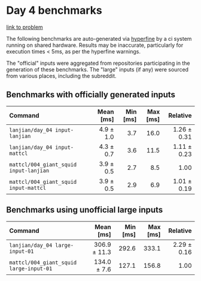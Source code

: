# Day 4 benchmarks

[link to problem](http://adventofcode.com/2021/day/4)

The following benchmarks are auto-generated via [hyperfine](https://github.com/sharkdp/hyperfine) by a ci system running on shared hardware. Results may be inaccurate, particularly for execution times < 5ms, as per the hyperfine warnings.

The "official" inputs were aggregated from repositories participating in the generation of these benchmarks. The "large" inputs (if any) were sourced from various places, including the subreddit.

## Benchmarks with officially generated inputs
| Command | Mean [ms] | Min [ms] | Max [ms] | Relative |
|:---|---:|---:|---:|---:|
| `lanjian/day_04 input-lanjian` | 4.9 ± 1.0 | 3.7 | 16.0 | 1.26 ± 0.31 |
| `lanjian/day_04 input-mattcl` | 4.3 ± 0.7 | 3.6 | 11.5 | 1.11 ± 0.23 |
| `mattcl/004_giant_squid input-lanjian` | 3.9 ± 0.5 | 2.7 | 8.5 | 1.00 |
| `mattcl/004_giant_squid input-mattcl` | 3.9 ± 0.5 | 2.9 | 6.9 | 1.01 ± 0.19 |
## Benchmarks using unofficial large inputs
| Command | Mean [ms] | Min [ms] | Max [ms] | Relative |
|:---|---:|---:|---:|---:|
| `lanjian/day_04 large-input-01` | 306.9 ± 11.3 | 292.6 | 333.1 | 2.29 ± 0.16 |
| `mattcl/004_giant_squid large-input-01` | 134.0 ± 7.6 | 127.1 | 156.8 | 1.00 |

